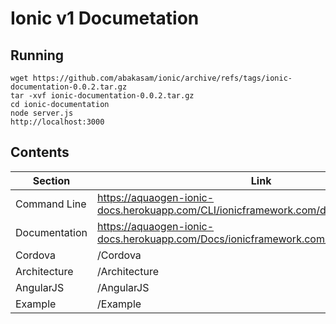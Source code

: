 # Ionic v1 Documetation

## Running

	wget https://github.com/abakasam/ionic/archive/refs/tags/ionic-documentation-0.0.2.tar.gz
	tar -xvf ionic-documentation-0.0.2.tar.gz
	cd ionic-documentation
	node server.js
	http://localhost:3000

## Contents

Section | Link
--------|------
Command Line | https://aquaogen-ionic-docs.herokuapp.com/CLI/ionicframework.com/docs/v3/cli/index.html
Documentation | https://aquaogen-ionic-docs.herokuapp.com/Docs/ionicframework.com/docs/v1/index.html
Cordova | /Cordova
Architecture | /Architecture
AngularJS | /AngularJS
Example | /Example
